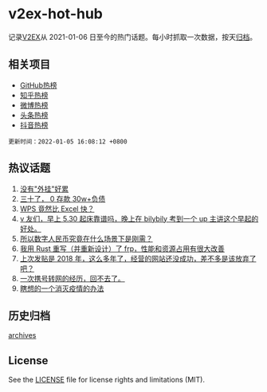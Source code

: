 # v2ex-hot-hub

 记录[V2EX](https://www.v2ex.com/)从 2021-01-06 日至今的热门话题。每小时抓取一次数据，按天[归档](archives)。
 
 ## 相关项目

- [GitHub热榜](https://github.com/lonnyzhang423/github-hot-hub)
- [知乎热榜](https://github.com/lonnyzhang423/zhihu-hot-hub)
- [微博热榜](https://github.com/lonnyzhang423/weibo-hot-hub)
- [头条热榜](https://github.com/lonnyzhang423/toutiao-hot-hub)
- [抖音热榜](https://github.com/lonnyzhang423/douyin-hot-hub)


 `更新时间：2022-01-05 16:08:12 +0800`

## 热议话题

1. [没有"外挂"好累](https://www.v2ex.com/t/826242)
1. [三十了， 0 存款 30w+负债](https://www.v2ex.com/t/826165)
1. [WPS 竟然比 Excel 快？](https://www.v2ex.com/t/826298)
1. [v 友们，早上 5.30 起床靠谱吗，晚上在 bilybily 考到一个 up 主讲这个早起的好处。](https://www.v2ex.com/t/826208)
1. [所以数字人民币究竟在什么场景下是刚需？](https://www.v2ex.com/t/826333)
1. [我用 Rust 重写（并重新设计）了 frp，性能和资源占用有很大改善](https://www.v2ex.com/t/826182)
1. [上次发贴是 2018 年，这么多年了，经营的网站还没成功，差不多是该放弃了吧？](https://www.v2ex.com/t/826163)
1. [一次携号转网的经历，回不去了。](https://www.v2ex.com/t/826210)
1. [瞎想的一个消灭疫情的办法](https://www.v2ex.com/t/826339)

## 历史归档

[archives](archives)

## License

See the [LICENSE](LICENSE) file for license rights and limitations (MIT).
